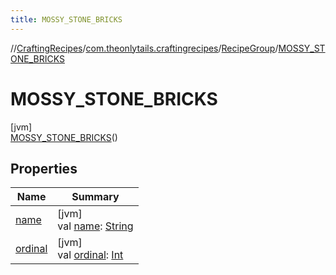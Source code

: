 ```yaml
---
title: MOSSY_STONE_BRICKS
---
```

//[CraftingRecipes](../../../../index.html)/[com.theonlytails.craftingrecipes](../../index.html)/[RecipeGroup](../index.html)/[MOSSY_STONE_BRICKS](index.html)



# MOSSY_STONE_BRICKS



[jvm]\
[MOSSY_STONE_BRICKS](index.html)()



## Properties


| Name | Summary |
|---|---|
| [name](name.html) | [jvm]<br>val [name](name.html): [String](https://kotlinlang.org/api/latest/jvm/stdlib/kotlin/-string/index.html) |
| [ordinal](ordinal.html) | [jvm]<br>val [ordinal](ordinal.html): [Int](https://kotlinlang.org/api/latest/jvm/stdlib/kotlin/-int/index.html) |

